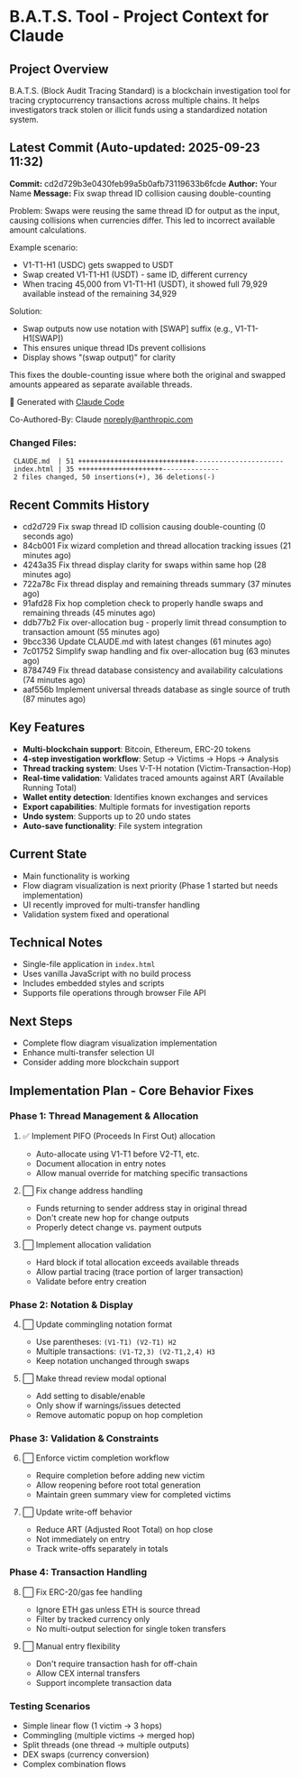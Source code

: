 # B.A.T.S. Tool - Project Context for Claude

## Project Overview
B.A.T.S. (Block Audit Tracing Standard) is a blockchain investigation tool for tracing cryptocurrency transactions across multiple chains. It helps investigators track stolen or illicit funds using a standardized notation system.

## Latest Commit (Auto-updated: 2025-09-23 11:32)

**Commit:** cd2d729b3e0430feb99a5b0afb73119633b6fcde
**Author:** Your Name
**Message:** Fix swap thread ID collision causing double-counting

Problem: Swaps were reusing the same thread ID for output as the input,
causing collisions when currencies differ. This led to incorrect available
amount calculations.

Example scenario:
- V1-T1-H1 (USDC) gets swapped to USDT
- Swap created V1-T1-H1 (USDT) - same ID, different currency
- When tracing 45,000 from V1-T1-H1 (USDT), it showed full 79,929 available
  instead of the remaining 34,929

Solution:
- Swap outputs now use notation with [SWAP] suffix (e.g., V1-T1-H1[SWAP])
- This ensures unique thread IDs prevent collisions
- Display shows "(swap output)" for clarity

This fixes the double-counting issue where both the original and swapped
amounts appeared as separate available threads.

🤖 Generated with [Claude Code](https://claude.ai/code)

Co-Authored-By: Claude <noreply@anthropic.com>

### Changed Files:
```
 CLAUDE.md  | 51 +++++++++++++++++++++++++++++----------------------
 index.html | 35 +++++++++++++++++++++--------------
 2 files changed, 50 insertions(+), 36 deletions(-)
```

## Recent Commits History

- cd2d729 Fix swap thread ID collision causing double-counting (0 seconds ago)
- 84cb001 Fix wizard completion and thread allocation tracking issues (21 minutes ago)
- 4243a35 Fix thread display clarity for swaps within same hop (28 minutes ago)
- 722a78c Fix thread display and remaining threads summary (37 minutes ago)
- 91afd28 Fix hop completion check to properly handle swaps and remaining threads (45 minutes ago)
- ddb77b2 Fix over-allocation bug - properly limit thread consumption to transaction amount (55 minutes ago)
- 9bcc336 Update CLAUDE.md with latest changes (61 minutes ago)
- 7c01752 Simplify swap handling and fix over-allocation bug (63 minutes ago)
- 8784749 Fix thread database consistency and availability calculations (74 minutes ago)
- aaf556b Implement universal threads database as single source of truth (87 minutes ago)

## Key Features
- **Multi-blockchain support**: Bitcoin, Ethereum, ERC-20 tokens
- **4-step investigation workflow**: Setup → Victims → Hops → Analysis
- **Thread tracking system**: Uses V-T-H notation (Victim-Transaction-Hop)
- **Real-time validation**: Validates traced amounts against ART (Available Running Total)
- **Wallet entity detection**: Identifies known exchanges and services
- **Export capabilities**: Multiple formats for investigation reports
- **Undo system**: Supports up to 20 undo states
- **Auto-save functionality**: File system integration

## Current State
- Main functionality is working
- Flow diagram visualization is next priority (Phase 1 started but needs implementation)
- UI recently improved for multi-transfer handling
- Validation system fixed and operational

## Technical Notes
- Single-file application in `index.html`
- Uses vanilla JavaScript with no build process
- Includes embedded styles and scripts
- Supports file operations through browser File API

## Next Steps
- Complete flow diagram visualization implementation
- Enhance multi-transfer selection UI
- Consider adding more blockchain support

## Implementation Plan - Core Behavior Fixes

### Phase 1: Thread Management & Allocation
1. ✅ Implement PIFO (Proceeds In First Out) allocation
   - Auto-allocate using V1-T1 before V2-T1, etc.
   - Document allocation in entry notes
   - Allow manual override for matching specific transactions

2. ⬜ Fix change address handling
   - Funds returning to sender address stay in original thread
   - Don't create new hop for change outputs
   - Properly detect change vs. payment outputs

3. ⬜ Implement allocation validation
   - Hard block if total allocation exceeds available threads
   - Allow partial tracing (trace portion of larger transaction)
   - Validate before entry creation

### Phase 2: Notation & Display
4. ⬜ Update commingling notation format
   - Use parentheses: `(V1-T1) (V2-T1) H2`
   - Multiple transactions: `(V1-T2,3) (V2-T1,2,4) H3`
   - Keep notation unchanged through swaps

5. ⬜ Make thread review modal optional
   - Add setting to disable/enable
   - Only show if warnings/issues detected
   - Remove automatic popup on hop completion

### Phase 3: Validation & Constraints
6. ⬜ Enforce victim completion workflow
   - Require completion before adding new victim
   - Allow reopening before root total generation
   - Maintain green summary view for completed victims

7. ⬜ Update write-off behavior
   - Reduce ART (Adjusted Root Total) on hop close
   - Not immediately on entry
   - Track write-offs separately in totals

### Phase 4: Transaction Handling
8. ⬜ Fix ERC-20/gas fee handling
   - Ignore ETH gas unless ETH is source thread
   - Filter by tracked currency only
   - No multi-output selection for single token transfers

9. ⬜ Manual entry flexibility
   - Don't require transaction hash for off-chain
   - Allow CEX internal transfers
   - Support incomplete transaction data

### Testing Scenarios
- Simple linear flow (1 victim → 3 hops)
- Commingling (multiple victims → merged hop)
- Split threads (one thread → multiple outputs)
- DEX swaps (currency conversion)
- Complex combination flows
